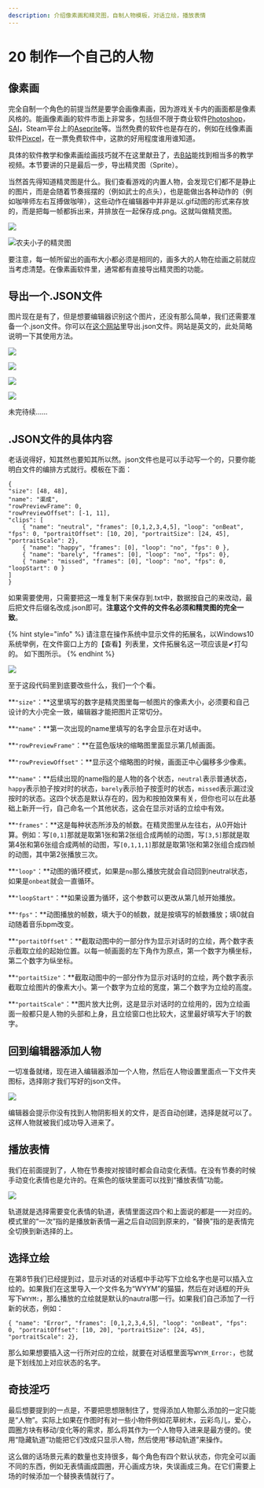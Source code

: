 ```yaml
---
description: 介绍像素画和精灵图，自制人物模板，对话立绘，播放表情
---
```


# 20 制作一个自己的人物

## 像素画 <a id="1"></a>

完全自制一个角色的前提当然是要学会画像素画，因为游戏关卡内的画面都是像素风格的。能画像素画的软件市面上非常多，包括但不限于商业软件[Photoshop](https://www.adobe.com/cn/creativecloud/buying-plans.html)，[SAI](https://www.systemax.jp/ja/sai/)，Steam平台上的[Aseprite](https://store.steampowered.com/app/431730/Aseprite)等。当然免费的软件也是存在的，例如在线像素画软件[Pixcel](https://www.piskelapp.com/)，在一票免费软件中，这款的好用程度谁用谁知道。

具体的软件教学和像素画绘画技巧就不在这里献丑了，去[B站](https://search.bilibili.com/all?keyword=%E5%83%8F%E7%B4%A0%E7%94%BB)能找到相当多的教学视频。本节要讲的只是最后一步，导出精灵图（Sprite）。

当然首先得知道精灵图是什么。我们查看游戏的内置人物，会发现它们都不是静止的图片，而是会随着节奏摇摆的（例如武士的点头），也是能做出各种动作的（例如咖啡师左右互搏做咖啡），这些动作在编辑器中并非是以.gif动图的形式来存放的，而是把每一帧都拆出来，并排放在一起保存成.png。这就叫做精灵图。

![](.gitbook/assets/20-04.gif)

![&#x519C;&#x592B;&#x5C0F;&#x5B50;&#x7684;&#x7CBE;&#x7075;&#x56FE;](.gitbook/assets/farmer.png)

要注意，每一帧所留出的画布大小都必须是相同的，画多大的人物在绘画之前就应当考虑清楚。在像素画软件里，通常都有直接导出精灵图的功能。

## 导出一个.JSON文件 <a id="2"></a>

图片现在是有了，但是想要编辑器识别这个图片，还没有那么简单，我们还需要准备一个.json文件。你可以在[这个网站](https://deadlysprinklez.github.io/rdtools/jsongenerator/)里导出.json文件。网站是英文的，此处简略说明一下其使用方法。

![](.gitbook/assets/20-06.png)

![](.gitbook/assets/20-07.png)

![](.gitbook/assets/20-08.png)

![](.gitbook/assets/20-09.png)

未完待续……

## .JSON文件的具体内容 <a id="3"></a>

老话说得好，知其然也要知其所以然。json文件也是可以手动写一个的，只要你能明白文件的编排方式就行。模板在下面：

```text
{
"size": [48, 48],
"name": "渠成",
"rowPreviewFrame": 0,
"rowPreviewOffset": [-1, 11],
"clips": [
    { "name": "neutral", "frames": [0,1,2,3,4,5], "loop": "onBeat", "fps": 0, "portraitOffset": [10, 20], "portraitSize": [24, 45], "portraitScale": 2},
    { "name": "happy", "frames": [0], "loop": "no", "fps": 0 },
    { "name": "barely", "frames": [0], "loop": "no", "fps": 0},
    { "name": "missed", "frames": [0], "loop": "no", "fps": 0, "loopStart": 0 }
]
}
```

如果需要使用，只需要把这一堆复制下来保存到.txt中，数据按自己的来改动，最后把文件后缀名改成.json即可。**注意这个文件的文件名必须和精灵图的完全一致**。

{% hint style="info" %}
请注意在操作系统中显示文件的拓展名，以Windows10系统举例，在文件窗口上方的【查看】列表里，文件拓展名这一项应该是✔打勾的。 如下图所示。
{% endhint %}

![](.gitbook/assets/20-05.png)

至于这段代码里到底要改些什么，我们一个个看。

**`"size"`：**这里填写的数字是精灵图里每一帧图片的像素大小，必须要和自己设计的大小完全一致，编辑器才能把图片正常切分。

**`"name"`：**第一次出现的name里填写的名字会显示在对话中。

**`"rowPreviewFrame"`：**在蓝色版块的缩略图里面显示第几帧画面。

**`"rowPreviewOffset"`：**显示这个缩略图的时候，画面正中心偏移多少像素。

**`"name"`：**后续出现的name指的是人物的各个状态，`neutral`表示普通状态，`happy`表示拍子按对时的状态，`barely`表示拍子按歪时的状态，`missed`表示漏过没按时的状态。这四个状态是默认存在的，因为和按拍效果有关，但你也可以在此基础上新开一行，自己命名一个其他状态，这会在显示对话的立绘中有效。

**`"frames"`：**这是每种状态所涉及的帧数。在精灵图里从左往右，从0开始计算。例如：写`[0,1]`那就是取第1张和第2张组合成两帧的动图，写`[3,5]`那就是取第4张和第6张组合成两帧的动图，写`[0,1,1,1]`那就是取第1张和第2张组合成四帧的动图，其中第2张播放三次。

**`"loop"`：**动图的循环模式，如果是`no`那么播放完就会自动回到neutral状态，如果是`onbeat`就会一直循环。

**`"loopStart"`：**如果设置为循环，这个参数可以更改从第几帧开始播放。

**`"fps"`：**动图播放的帧数，填大于0的帧数，就是按填写的帧数播放；填0就自动随着音乐bpm改变。

**`"portaitOffset"`：**截取动图中的一部分作为显示对话时的立绘，两个数字表示截取立绘的起始位置。以每一帧画面的左下角作为原点，第一个数字为横坐标，第二个数字为纵坐标。

**`"portaitSize"`：**截取动图中的一部分作为显示对话时的立绘，两个数字表示截取立绘图片的像素大小。第一个数字为立绘的宽度，第二个数字为立绘的高度。

**`"portaitScale"`：**图片放大比例，这是显示对话时的立绘用的，因为立绘画面一般都只是人物的头部和上身，且立绘窗口也比较大，这里最好填写大于1的数字。

## 回到编辑器添加人物 <a id="4"></a>

一切准备就绪，现在进入编辑器添加一个人物，然后在人物设置里面点一下文件夹图标，选择刚才我们写好的json文件。

![](.gitbook/assets/20-01.png)

编辑器会提示你没有找到人物阴影相关的文件，是否自动创建，选择是就可以了。这样人物就被我们成功导入进来了。

## 播放表情 <a id="5"></a>

我们在前面提到了，人物在节奏按对按错时都会自动变化表情。在没有节奏的时候手动变化表情也是允许的。在紫色的版块里面可以找到“播放表情”功能。

![](.gitbook/assets/20-02.png)

轨道就是选择需要变化表情的轨道，表情里面这四个和上面说的都是一一对应的。模式里的“一次”指的是播放新表情一遍之后自动回到原来的，“替换”指的是表情完全切换到新选择的上。

## 选择立绘 <a id="6"></a>

在第8节我们已经提到过，显示对话的对话框中手动写下立绘名字也是可以插入立绘的。如果我们在这里导入一个文件名为“WYYM”的猫猫，然后在对话框的开头写下`WYYM:`，那么播放的立绘就是默认的nautral那一行。如果我们自己添加了一行新的状态，例如：

```text
{ "name": "Error", "frames": [0,1,2,3,4,5], "loop": "onBeat", "fps": 0, "portraitOffset": [10, 20], "portraitSize": [24, 45], "portraitScale": 2},
```

那么如果想要插入这一行所对应的立绘，就要在对话框里面写`WYYM_Error:`，也就是下划线加上对应状态的名字。

## 奇技淫巧 <a id="7"></a>

最后想要提到的一点是，不要把思想限制住了，觉得添加人物那么添加的一定只能是“人物”。实际上如果在作图时有对一些小物件例如花草树木，云彩鸟儿，爱心，圆圈方块有移动/变化等的需求，那么将其作为一个人物导入进来是最方便的。使用“隐藏轨道”功能把它们改成只显示人物，然后使用“移动轨道”来操作。

这么做的话场景元素的数量也支持很多，每个角色有四个默认状态，你完全可以画不同的东西，例如无表情画成圆圈，开心画成方块，失误画成三角。在它们需要上场的时候添加一个替换表情就行了。

